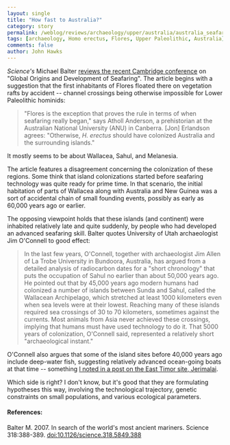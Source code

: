 ```yaml
---
layout: single 
title: "How fast to Australia?" 
category: story
permalink: /weblog/reviews/archaeology/upper/australia/australia_seafaring_conference_balter_2007.html
tags: [archaeology, Homo erectus, Flores, Upper Paleolithic, Australia] 
comments: false 
author: John Hawks 
---
```



<p>
  <i>Science's</i> Michael Balter <a href="http://dx.doi.org/10.1126/science.318.5849.388">reviews the recent Cambridge conference</a> on "Global Origins and Development of Seafaring". The article begins with a suggestion that the first inhabitants of Flores floated there on vegetation rafts by accident -- channel crossings being otherwise impossible for Lower Paleolithic hominids:<br />
  
<blockquote>"Flores is the exception that proves the rule in terms of when seafaring really began," says Atholl Anderson, a prehistorian at the Australian National University (ANU) in Canberra. [Jon] Erlandson agrees: "Otherwise, <i>H. erectus</i> should have colonized Australia and the surrounding islands."</blockquote>

<p>
It mostly seems to be about Wallacea, Sahul, and Melanesia. 
</p>

<p>
The article features a disagreement concerning the colonization of these regions. Some think that island colonizations started before seafaring technology was quite ready for prime time. In that scenario, the initial habitation of parts of Wallacea along with Australia and New Guinea was a sort of accidental chain of small founding events, possibly as early as 60,000 years ago or earlier. 
</p>

<p>
The opposing viewpoint holds that these islands (and continent) were inhabited relatively late and quite suddenly, by people who had developed an advanced seafaring skill. Balter quotes University of Utah archaeologist Jim O'Connell to good effect: 
</p>

<blockquote>In the last few years, O'Connell, together with archaeologist Jim Allen of La Trobe University in Bundoora, Australia, has argued from a detailed analysis of radiocarbon dates for a "short chronology" that puts the occupation of Sahul no earlier than about 50,000 years ago. He pointed out that by 45,000 years ago modern humans had colonized a number of islands between Sunda and Sahul, called the Wallacean Archipelago, which stretched at least 1000 kilometers even when sea levels were at their lowest. Reaching many of these islands required sea crossings of 30 to 70 kilometers, sometimes against the currents. Most animals from Asia never achieved these crossings, implying that humans must have used technology to do it. That 5000 years of colonization, O'Connell said, represented a relatively short "archaeological instant." </blockquote>

<p>
O'Connell also argues that some of the island sites before 40,000 years ago include deep-water fish, suggesting relatively advanced ocean-going boats at that time -- something <a href="http://johnhawks.net/weblog/reviews/archaeology/upper/jerimalai_press_report_timor_2006.html">I noted in a post on the East Timor site, Jerimalai</a>. 
</p>

<p>
Which side is right? I don't know, but it's good that they are formulating hypotheses this way, involving the technological trajectory, genetic constraints on small populations, and various ecological parameters. 
</p>

<h4>References:</h4>

<p class="cite">Balter M. 2007. In search of the world's most ancient mariners. Science 318:388-389. <a href="http://dx.doi.org/10.1126/science.318.5849.388">doi:10.1126/science.318.5849.388</a></p>

